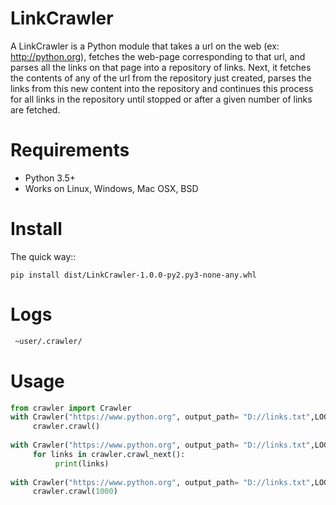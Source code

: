 # LinkCrawler
A LinkCrawler is a Python module that takes a url on the web (ex: http://python.org), fetches the web-page corresponding to that url, and parses all the links on that page into a repository of links. Next, it fetches the contents of any of the url from the repository just created, parses the links from this new content into the repository and continues this process for all links in the repository until stopped or after a given number of links are fetched.

Requirements
============

* Python 3.5+
* Works on Linux, Windows, Mac OSX, BSD

# Install

The quick way::

    pip install dist/LinkCrawler-1.0.0-py2.py3-none-any.whl

# Logs
```bash
 ~user/.crawler/
 ```
 # Usage 
 
```python
from crawler import Crawler
with Crawler("https://www.python.org", output_path= "D://links.txt",LOG=Crawler.INFO_LOG) as crawler:
     crawler.crawl()
     
with Crawler("https://www.python.org", output_path= "D://links.txt",LOG=Crawler.INFO_LOG) as crawler:
     for links in crawler.crawl_next():
          print(links)
          
with Crawler("https://www.python.org", output_path= "D://links.txt",LOG=Crawler.DEBUG_LOG) as crawler:
     crawler.crawl(1000)
```